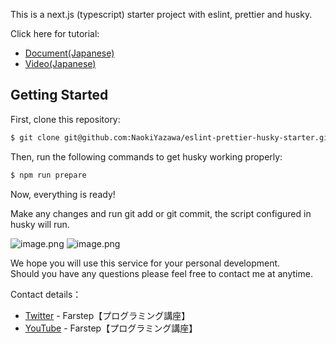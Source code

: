 This is a next.js (typescript) starter project with eslint, prettier and husky.

Click here for tutorial:
- [Document(Japanese)](https://github.com/NaokiYazawa/eslint-prettier-husky-starter/blob/main/DESCRIPTION.md)
- [Video(Japanese)](https://www.youtube.com/watch?v=XJBqLIvXE0U)

## Getting Started

First, clone this repository:

```bash
$ git clone git@github.com:NaokiYazawa/eslint-prettier-husky-starter.git
```

Then, run the following commands to get husky working properly:

```bash
$ npm run prepare
```

Now, everything is ready! 

Make any changes and run git add or git commit, the script configured in husky will run.

![image.png](https://qiita-image-store.s3.ap-northeast-1.amazonaws.com/0/2279509/aec4f211-3d34-1630-75c3-df188c19c866.png)
![image.png](https://qiita-image-store.s3.ap-northeast-1.amazonaws.com/0/2279509/c2d0af14-82ba-0840-40f0-fa6be23fdfb1.png)

We hope you will use this service for your personal development.  
Should you have any questions please feel free to contact me at anytime.

Contact details：
- [Twitter](https://twitter.com/8SKeEdvtHfOcczY) - Farstep【プログラミング講座】
- [YouTube](https://www.youtube.com/channel/UCiGdng-6ZLS5tlfw0xnG3TA) - Farstep【プログラミング講座】
